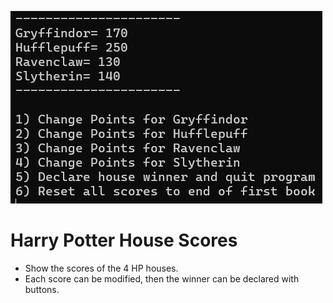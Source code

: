 ![Screenshot](https://github.com/timeblade0/HarryPotterScoreboard/blob/002_java/screenshot.png)

# Harry Potter House Scores
- Show the scores of the 4 HP houses. 
- Each score can be modified, then the winner can be declared with buttons.
